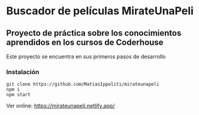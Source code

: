 # Buscador de películas MirateUnaPeli

## Proyecto de práctica sobre los conocimientos aprendidos en los cursos de Coderhouse

Este proyecto se encuentra en sus primeros pasos de desarrollo


### Instalación
```
git clone https://github.com/MatiasIppoliti/mirateunapeli
npm i
npm start
```

Ver online: https://mirateunapeli.netlify.app/
